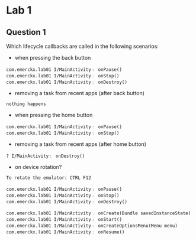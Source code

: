 # Lab 1

## Question 1

Which lifecycle callbacks are called in the following scenarios: 

* when pressing the back button

```
com.emerckx.lab01 I/MainActivity﹕ onPause()
com.emerckx.lab01 I/MainActivity﹕ onStop()
com.emerckx.lab01 I/MainActivity﹕ onDestroy()
```

* removing a task from recent apps (after back button)

```
nothing happens
```

* when pressing the home button

```
com.emerckx.lab01 I/MainActivity﹕ onPause()
com.emerckx.lab01 I/MainActivity﹕ onStop()
```

* removing a task from recent apps (after home button)

```
? I/MainActivity﹕ onDestroy()
```

* on device rotation?

```
To rotate the emulator: CTRL F12

com.emerckx.lab01 I/MainActivity﹕ onPause()
com.emerckx.lab01 I/MainActivity﹕ onStop()
com.emerckx.lab01 I/MainActivity﹕ onDestroy()

com.emerckx.lab01 I/MainActivity﹕ onCreate(Bundle savedInstanceState)
com.emerckx.lab01 I/MainActivity﹕ onStart()
com.emerckx.lab01 I/MainActivity﹕ onCreateOptionsMenu(Menu menu)
com.emerckx.lab01 I/MainActivity﹕ onResume()
```